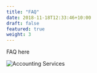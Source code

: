 ```yaml
---
title: "FAQ"
date: 2018-11-18T12:33:46+10:00
draft: false
featured: true
weight: 3
---
```


FAQ here

![Accounting Services](/images/austin-distel-nGc5RT2HmF0-unsplash.jpg)


